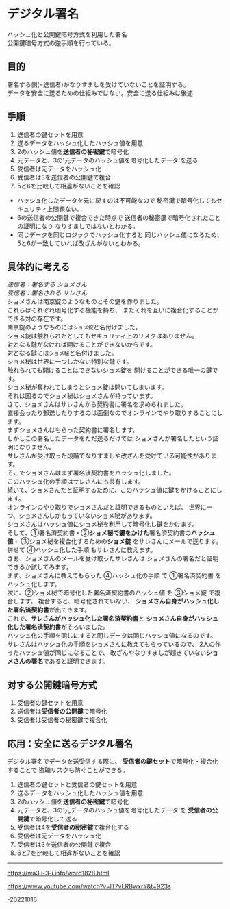 # デジタル署名  

ハッシュ化と公開鍵暗号方式を利用した署名  
公開鍵暗号方式の逆手順を行っている。  

## 目的  
署名する側(=送信者)がなりすましを受けていないことを証明する。  
データを安全に送るための仕組みではない。安全に送る仕組みは後述  

## 手順  
1. 送信者の鍵セットを用意
2. 送るデータをハッシュ化したハッシュ値を用意
3. 2のハッシュ値を**送信者の秘密鍵**で暗号化
4. 元データと、3の'元データのハッシュ値を暗号化したデータ'を送る
5. 受信者は元データをハッシュ化
6. 受信者は3を送信者の公開鍵で複合  
7. 5と6を比較して相違がないことを確認
* ハッシュ化したデータを元に戻すのは不可能なので
秘密鍵で暗号化してもセキュリティ上問題ない。  
* 6の送信者の公開鍵で複合できた時点で
送信者の秘密鍵で暗号化されたことの証明になり
なりすましではないとわかる。  
* 同じデータを同じロジックでハッシュ化すると
同じハッシュ値になるため、
5と6が一致していれば改ざんがないとわかる。

## 具体的に考える  
*送信者：署名する ショメさん*  
*受信者：署名される サレさん*  
ショメさんは南京錠のようなものとその鍵を作りました。  
これらはそれぞれ暗号化する機能を持ち、
またそれを互いに複合化することができる対の存在です。  
南京錠のようなものには`ショメ錠`と名付けました。  
ショメ錠は触れられたとしてもセキュリティ上のリスクはありません。  
対となる鍵がなければ開けることができないからです。  
対となる鍵には`ショメ秘`と名付けました。  
ショメ秘は世界に一つしかない特別な鍵です。  
触れられても開けることはできないショメ錠を
開けることができる唯一の鍵です。  
ショメ秘が奪われてしまうとショメ錠は開いてしまいます。  
それは困るのでショメ秘はショメさんが持っています。  
さて、ショメさんはサレさんから契約書に署名を求められました。  
直接会ったり郵送したりするのは面倒なのでオンラインでやり取りすることにします。  
まずショメさんはもらった契約書に署名します。  
しかしこの署名したデータをただ送るだけでは
ショメさんが署名したという証明になりません。  
サレさんが受け取った段階でなりすましや改ざんを受けている可能性があります。  
そこでショメさんはまず署名済契約書をハッシュ化しました。  
このハッシュ化の手順はサレさんにも共有します。  
続いて、ショメさんだと証明するために、このハッシュ値に鍵をかけることにします。  
オンラインのやり取りでショメさんだと証明できるものといえば、
世界に一つ、ショメさんしかもっていないショメ秘があります。  
ショメさんはハッシュ値にショメ秘を利用して暗号化し鍵をかけます。  
そして、①署名済契約書・②**ショメ秘で鍵をかけた**署名済契約書の**ハッシュ値**・
③ショメ秘を複合化するための**ショメ錠** をサレさんにメールで送ります。  
併せて ④ハッシュ化した手順 もサレさんに教えます。  
さあ、ショメさんのメールを受け取ったサレさんは
ショメさんの署名だと証明できるか試してみます。  
まず、ショメさんに教えてもらった ④ハッシュ化の手順 で
①署名済契約書 をハッシュ化します。  
次に、②ショメ秘で暗号化した署名済契約書のハッシュ値 を
 ③ショメ錠 で複合します。
複合すると、暗号化されていない、
**ショメさん自身がハッシュ化した署名済契約書**が出てきます。  
これで、**サレさんがハッシュ化した署名済契約書**と
**ショメさん自身がハッシュ化した署名済契約書**がそろいました。  
ハッシュ化の手順を同じにすると同じデータは同じハッシュ値になるのです。  
サレさんはハッシュ化の手順をショメさんに教えてもらっているので、
2人の作ったハッシュ値が同じになることで、
改ざんやなりすましが起きていない**ショメさんの署名**であると証明できます。



## 対する公開鍵暗号方式  
1. 受信者の鍵セットを用意
2. 送信者は**受信者の公開鍵**で暗号化
3. 受信者は受信者の秘密鍵で複合化

## 応用：安全に送るデジタル署名  
デジタル署名でデータを送受信する際に、
**受信者の鍵セット**で暗号化・複合化することで
盗聴リスクも防ぐことができる。  
1. 送信者の鍵セットと受信者の鍵セットを用意
2. 送るデータをハッシュ化したハッシュ値を用意
3. 2のハッシュ値を**送信者の秘密鍵**で暗号化
4. 元データと、3の'元データのハッシュ値を暗号化したデータ'を
**受信者の公開鍵**で暗号化して送る
5. 受信者は4を**受信者の秘密鍵**で複合化する
6. 受信者は元データをハッシュ化
7. 受信者は3を送信者の公開鍵で複合 
8. 6と7を比較して相違がないことを確認  

---  

https://wa3.i-3-i.info/word1828.html  

https://www.youtube.com/watch?v=lT7vLRBwxrY&t=923s  

-20221016